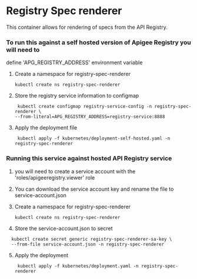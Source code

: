 # Registry Spec renderer
This container allows for rendering of specs from the API Registry.

### To run this against a self hosted version of Apigee Registry you will need to 
define 'APG_REGISTRY_ADDRESS' environment variable
1. Create a namespace for registry-spec-renderer
    ```
   kubectl create ns registry-spec-renderer
   ```
2. Store the registry service information to configmap
   ```
    kubectl create configmap registry-service-config -n registry-spec-renderer \
   --from-literal=APG_REGISTRY_ADDRESS=registry-service:8888
   ```
3. Apply the deployment file
   ```
    kubectl apply -f kubernetes/deployment-self-hosted.yaml -n registry-spec-renderer
   ```

### Running this service against hosted API Registry service 
1. you will need to create a service account with the 'roles/apigeeregistry.viewer' role

2. You can download the service account key and rename the file to service-account.json

3. Create a namespace for registry-spec-renderer
    ```
   kubectl create ns registry-spec-renderer
   ```
4. Store the service-account.json to secret 
 ```
   kubectl create secret generic registry-spec-renderer-sa-key \
   --from-file service-account.json -n registry-spec-renderer
   ```
5. Apply the deployment 
   ```
    kubectl apply -f kubernetes/deployment.yaml -n registry-spec-renderer
   ```